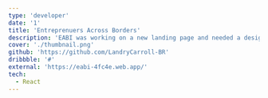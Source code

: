 ```yaml
---
type: 'developer'
date: '1'
title: 'Entreprenuers Across Borders'
description: 'EABI was working on a new landing page and needed a design. This proof of concept is a fully responsive brochure website, designed and built using my own custom CSS properties.'
cover: './thumbnail.png'
github: 'https://github.com/LandryCarroll-BR'
dribbble: '#'
external: 'https://eabi-4fc4e.web.app/'
tech:
  - React
---
```

